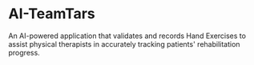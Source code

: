 # AI-TeamTars
An AI-powered application that validates and records Hand Exercises to assist physical therapists in accurately tracking patients' rehabilitation progress.
